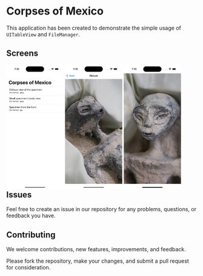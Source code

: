 # Corpses of Mexico

This application has been created to demonstrate the simple usage of `UITableView` and `FileManager`.

## Screens

<div style="float: left">
    <img src="./assets/1.png" style="width: 30%">
    <img src="./assets/2.png" style="width: 30%">
    <img src="./assets/3.png" style="width: 30%">
</div>

## Issues

Feel free to create an issue in our repository for any problems, questions, or feedback you have.

## Contributing

We welcome contributions, new features, improvements, and feedback.

Please fork the repository, make your changes, and submit a pull request for consideration.
